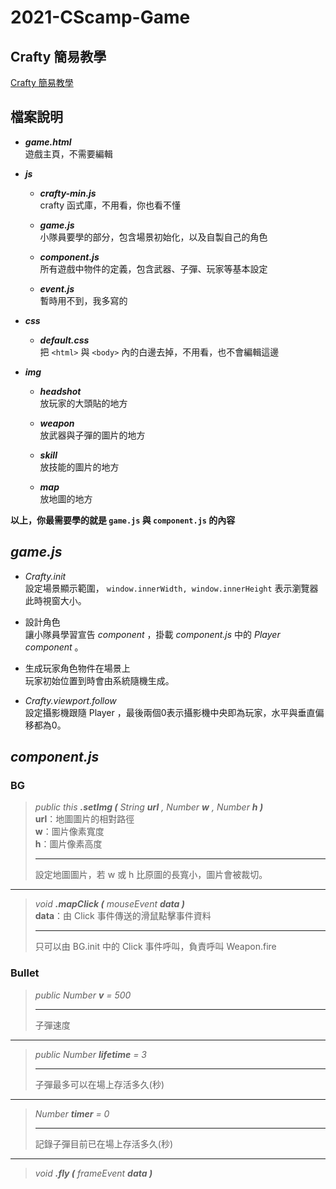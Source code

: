 2021-CScamp-Game
===
## Crafty 簡易教學
[Crafty 簡易教學](https://hackmd.io/@zMGOXq6ZT6qYmFk5bOyXHQ/ryZuoFZOu)

## 檔案說明
* _**game.html**_  
	遊戲主頁，不需要編輯

* _**js**_
	* _**crafty-min.js**_  
		crafty 函式庫，不用看，你也看不懂

	* _**game.js**_  
		小隊員要學的部分，包含場景初始化，以及自製自己的角色

	* _**component.js**_  
		所有遊戲中物件的定義，包含武器、子彈、玩家等基本設定

	* _**event.js**_  
		暫時用不到，我多寫的

* _**css**_
	* _**default.css**_  
		把 `<html>` 與 `<body>` 內的白邊去掉，不用看，也不會編輯這邊

* _**img**_
	* _**headshot**_  
		放玩家的大頭貼的地方

	* _**weapon**_  
		放武器與子彈的圖片的地方

	* _**skill**_  
		放技能的圖片的地方

	* _**map**_  
		放地圖的地方

**以上，你最需要學的就是 `game.js` 與 `component.js` 的內容**

## _game.js_
* _Crafty.init_  
	設定場景顯示範圍， `window.innerWidth, window.innerHeight` 表示瀏覽器此時視窗大小。

* 設計角色  
	讓小隊員學習宣告 _component_ ，掛載 _component.js_ 中的 _Player component_ 。

* 生成玩家角色物件在場景上  
	玩家初始位置到時會由系統隨機生成。

* _Crafty.viewport.follow_  
	設定攝影機跟隨 Player ，最後兩個0表示攝影機中央即為玩家，水平與垂直偏移都為0。

## _component.js_
### BG
> _public this **.setImg (** String **url** , Number **w** , Number **h )**_  
> **url**：地圖圖片的相對路徑  
> **w**：圖片像素寬度  
> **h**：圖片像素高度  
> ***
> 設定地圖圖片，若 w 或 h 比原圖的長寬小，圖片會被裁切。  
***
> _void **.mapClick (** mouseEvent **data )**_  
> **data**：由 Click 事件傳送的滑鼠點擊事件資料  
> ***  
> 只可以由 BG.init 中的 Click 事件呼叫，負責呼叫 Weapon.fire

### Bullet
> _public Number **v** = 500_
> ***  
> 子彈速度
***
> _public Number **lifetime** = 3_
> ***
> 子彈最多可以在場上存活多久(秒)
***
> _Number **timer** = 0_
> ***
> 記錄子彈目前已在場上存活多久(秒)
***
> _void **.fly (** frameEvent **data )**_